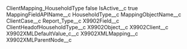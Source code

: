 <?xml version="1.0" encoding="UTF-8"?>
<CustomMetadata xmlns="http://soap.sforce.com/2006/04/metadata" xmlns:xsi="http://www.w3.org/2001/XMLSchema-instance" xmlns:xsd="http://www.w3.org/2001/XMLSchema">
    <label>ClientMapping_HouseholdType</label>
    <protected>false</protected>
    <values>
        <field>IsActive__c</field>
        <value xsi:type="xsd:boolean">true</value>
    </values>
    <values>
        <field>MappingFieldAPIName__c</field>
        <value xsi:type="xsd:string">HouseholdType__c</value>
    </values>
    <values>
        <field>MappingObjectName__c</field>
        <value xsi:type="xsd:string">ClientCase__c</value>
    </values>
    <values>
        <field>Report_Type__c</field>
        <value xsi:nil="true"/>
    </values>
    <values>
        <field>X9902Field__c</field>
        <value xsi:type="xsd:string">ClientHeadofHouseholdType__c</value>
    </values>
    <values>
        <field>X9902Object__c</field>
        <value xsi:type="xsd:string">X9902Client__c</value>
    </values>
    <values>
        <field>X9902XMLDefaultValue_c__c</field>
        <value xsi:nil="true"/>
    </values>
    <values>
        <field>X9902XMLMapping__c</field>
        <value xsi:nil="true"/>
    </values>
    <values>
        <field>X9902XMLParentNode__c</field>
        <value xsi:nil="true"/>
    </values>
</CustomMetadata>
